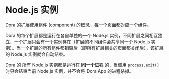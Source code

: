 # Node.js 实例

Dora 的扩展使用组件 (component) 的概念，每一个页面都对应一个组件。

Dora 的每个扩展都是运行在各自单独的一个 Node.js 实例，不同扩展之间相互独立，一个扩展只会有一个实例存在（扩展的不同组件会共享同一个 Node.js 实例）。当一个扩展的所有组件都销毁后（即所有扩展相关的页面都关闭后），该扩展的 Node.js 实例就会自动结束。

Dora 的 所有 Node.js 实例都是运行在 __同一个进程__ 的，当调用 `process.exit()` 时只会结束当前 Node.js 实例，并不会将 Dora App 的进程杀掉。
